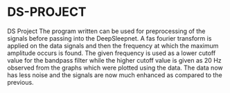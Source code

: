 # DS-PROJECT
DS Project
The program written can be used for preprocessing of the signals before passing into the DeepSleepnet. A fas fourier transform is applied on the data signals and then the frequency at which the maximum amplitude occurs is found. The given frequency is used as a lower cutoff value for the bandpass filter while the higher cutoff value is given as 20 Hz observed from the graphs which were plotted using the data. The data now has less noise and the signals are now much enhanced as compared to the previous.
